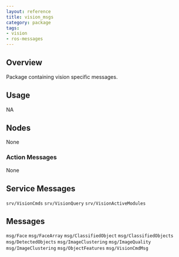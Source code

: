 ```yaml
---
layout: reference
title: vision_msgs
category: package
tags: 
- vision
- ros-messages
---
```


## Overview
Package containing vision specific messages.

## Usage
NA

## Nodes
None

### Action Messages
None

## Service Messages
``srv/VisionCmds``
``srv/VisionQuery``
``srv/VisionActiveModules``

## Messages
``msg/Face``
``msg/FaceArray``
``msg/ClassifiedObject``
``msg/ClassifiedObjects``
``msg/DetectedObjects``
``msg/ImageClustering``
``msg/ImageQuality``
``msg/ImageClustering``
``msg/ObjectFeatures``
``msg/VisionCmdMsg``   
